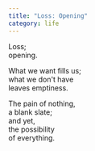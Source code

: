 ```yaml
---
title: "Loss: Opening"
category: life
---
```


Loss;  
opening.

What we want fills us;  
what we don't have  
leaves emptiness.

The pain of nothing,  
a blank slate;  
and yet,  
the possibility  
of everything.
